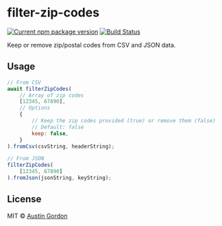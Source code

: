 # filter-zip-codes

[![Current npm package version](https://img.shields.io/npm/v/filter-zip-codes.svg)](https://www.npmjs.com/package/filter-zip-codes) [![Build Status](https://travis-ci.com/AustinLeeGordon/filter-zip-codes.svg?branch=master)](https://travis-ci.com/AustinLeeGordon/filter-zip-codes)

Keep or remove zip/postal codes from CSV and JSON data.

## Usage

```js
// From CSV
await filterZipCodes(
    // Array of zip codes
    [12345, 67890],
    // Options
    {
        // Keep the zip codes provided (true) or remove them (false)
        // Default: false
        keep: false,
    }
).fromCsv(csvString, headerString);

// From JSON
filterZipCodes(
    [12345, 67890]
).fromJson(jsonString, keyString);
```

## License

MIT © [Austin Gordon](https://www.austinleegordon.com)